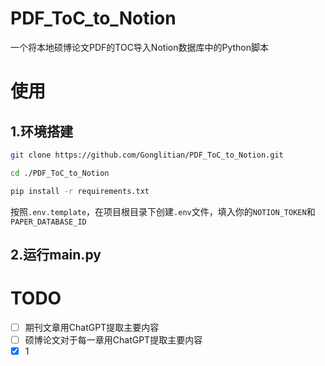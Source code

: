 # PDF_ToC_to_Notion

一个将本地硕博论文PDF的TOC导入Notion数据库中的Python脚本

# 使用
## 1.环境搭建
```bash
git clone https://github.com/Gonglitian/PDF_ToC_to_Notion.git
```

```bash
cd ./PDF_ToC_to_Notion
```

```bash
pip install -r requirements.txt
```
按照`.env.template`，在项目根目录下创建`.env`文件，填入你的`NOTION_TOKEN`和`PAPER_DATABASE_ID`
## 2.运行main.py

# TODO
- [ ] 期刊文章用ChatGPT提取主要内容
- [ ] 硕博论文对于每一章用ChatGPT提取主要内容
- [x] 1